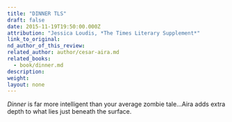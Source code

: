 ```yaml
---
title: "DINNER TLS"
draft: false
date: 2015-11-19T19:50:00.000Z
attribution: "Jessica Loudis, *The Times Literary Supplement*"
link_to_original:
nd_author_of_this_review:
related_author: author/cesar-aira.md
related_books:
  - book/dinner.md
description:
weight:
layout: none
---
```

*Dinner* is far more intelligent than your average zombie tale…Aira adds extra depth to what lies just beneath the surface.

